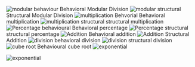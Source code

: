 ![modular behaviour](https://github.com/99003537/Calculator/blob/main/Design/low%20level%20Design/modularbehavioral.png)
Behavioral Modular Division 
![modular structural](https://github.com/99003537/Calculator/blob/main/Design/low%20level%20Design/modularstructural.png)
Structural Modular Division 
![multiplication Behvorial](https://github.com/99003537/Calculator/blob/main/Design/low%20level%20Design/multiplication_behavioral.png)
Behavioral multiplication
![multiplication structural](https://github.com/99003537/Calculator/blob/main/Design/low%20level%20Design/multiplication_structural.png)
structural multiplication
![Percentage behavioural](https://github.com/99003537/Calculator/blob/main/Design/low%20level%20Design/Behavioural%20diagram%20%20of%20percentage.jpg)
Behavioral percentage
![Percentage structural](https://github.com/99003537/Calculator/blob/main/Design/low%20level%20Design/Structural%20diagram%20of%20percentage.jpg)
structural percentage
![Addition](https://github.com/99003537/Calculator/blob/main/Design/low%20level%20Design/LLB_addition.png)
Behavioral addition
![Addition](https://github.com/99003537/Calculator/blob/main/Design/low%20level%20Design/LLS_addition.png)
Structural Addition
![division](https://github.com/99003537/Calculator/blob/main/Design/low%20level%20Design/behavioural%20division.png)
behavioral division
![division](https://github.com/99003537/Calculator/blob/main/Design/low%20level%20Design/structural%20division.png)
structural division
![cube root](https://github.com/99003537/Calculator/blob/main/Design/low%20level%20Design/Cube%20root%20behavioural.jpeg)
Behavioural cube root
![exponential](https://github.com/99003537/Calculator/blob/main/Design/low%20level%20Design/exponential%20structural.jpeg)

![exponential](https://github.com/99003537/Calculator/blob/main/Design/low%20level%20Design/exponential%20behavioral.jpeg)


